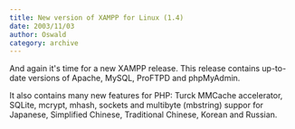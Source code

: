 ```yaml
---
title: New version of XAMPP for Linux (1.4)
date: 2003/11/03
author: Oswald
category: archive
---
```


And again it's time for a new XAMPP release. This release contains up-to-date versions of Apache, MySQL, ProFTPD and phpMyAdmin. 

It also contains many new features for PHP: Turck MMCache accelerator, SQLite, mcrypt, mhash, sockets and multibyte (mbstring) suppor for Japanese, Simplified Chinese, Traditional Chinese, Korean and Russian.
